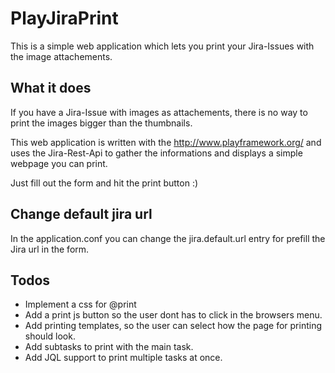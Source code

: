 PlayJiraPrint
=============

This is a simple web application which lets you print your Jira-Issues with the image attachements.

What it does
------------

If you have a Jira-Issue with images as attachements, there is no way to print the images bigger than the thumbnails.

This web application is written with the http://www.playframework.org/ and uses the Jira-Rest-Api to gather the informations and displays a simple webpage you can print.

Just fill out the form and hit the print button :)

Change default jira url
-----------------------

In the application.conf you can change the jira.default.url entry for prefill the Jira url in the form.

Todos
-----

* Implement a css for @print
* Add a print js button so the user dont has to click in the browsers menu.
* Add printing templates, so the user can select how the page for printing should look.
* Add subtasks to print with the main task.
* Add JQL support to print multiple tasks at once.
